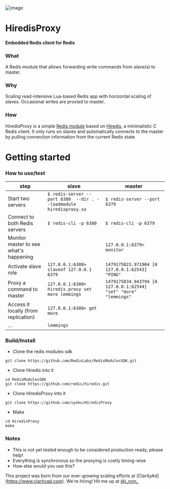 
![image](https://cloud.githubusercontent.com/assets/5454938/20291702/13a59888-aab6-11e6-9d60-107941ea9492.png)
# HiredisProxy
#### Embedded Redis client for Redis




### What

A Redis module that allows forwarding write commands from slave(s) to master.

### Why

Scaling read-intensive Lua-based Redis app with horizontal scaling of slaves. Occasional writes are proxied to master.

### How

HiredisProxy is a simple [Redis module](https://github.com/RedisLabs/RedisModulesSDK) based on [Hiredis](https://github.com/redis/hiredis), a minimalistic C Redis client. It only runs on slaves and automatically connects to the master by pulling connection information from the current Redis state.

# Getting started

### How to use/test



step | slave | master
-----| ------------| -----------
Start two servers | `$ redis-server --port 6380  --dir . --loadmodule hiredisproxy.so`   |  `$ redis-server --port 6379`
Connect to both Redis servers | `$ redis-cli -p 6380` | `$ redis-cli -p 6379`
Monitor master to see what's happening | | `127.0.0.1:6379>  monitor`
Activate slave role | `127.0.0.1:6380>  slaveof 127.0.0.1 6379` |  `1479175823.971904 [0 127.0.0.1:62543] "PING"`
Proxy a command to master | `127.0.0.1:6380> hiredis.proxy set more lemmings` | `1479175834.943794 [0 127.0.0.1:62544] "set" "more" "lemmings"`
Access it locally (from replication) | `127.0.0.1:6380> get more` | 
...  | `lemmings` |

### Build/Install

- Clone the redis modules sdk
```
git clone https://github.com/RedisLabs/RedisModulesSDK.git
```
- Clone Hiredis into it
```
cd RedisModulesSDK
git clone https://github.com/redis/hiredis.git
```
- Clone HiredisProxy into it
```
git clone https://github.com/synku/HiredisProxy
```
- Make
```
cd HiredisProxy
make
```

### Notes

- This is not yet tested enough to be considered production ready, please help!
- Everything is synchronous so the proxying is costly timing-wise
- How else would you use this?

This project was born from our ever-growing scaling efforts at [ClarityAd] (https://www.clarityad.com).
We're hiring! Hit me up at [@j_rom_](https://twitter.com/j_rom_)
